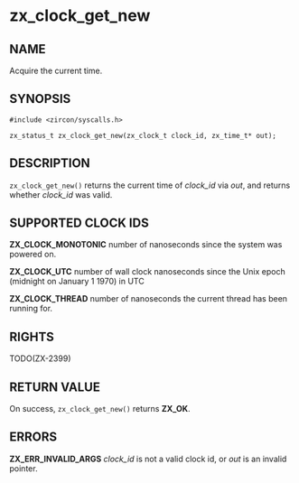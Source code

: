 # zx_clock_get_new

## NAME

<!-- Updated by update-docs-from-abigen, do not edit. -->

Acquire the current time.

## SYNOPSIS

<!-- Updated by update-docs-from-abigen, do not edit. -->

```
#include <zircon/syscalls.h>

zx_status_t zx_clock_get_new(zx_clock_t clock_id, zx_time_t* out);
```

## DESCRIPTION

`zx_clock_get_new()` returns the current time of *clock_id* via
*out*, and returns whether *clock_id* was valid.

## SUPPORTED CLOCK IDS

**ZX_CLOCK_MONOTONIC** number of nanoseconds since the system was powered on.

**ZX_CLOCK_UTC** number of wall clock nanoseconds since the Unix epoch (midnight on January 1 1970) in UTC

**ZX_CLOCK_THREAD** number of nanoseconds the current thread has been running for.

## RIGHTS

<!-- Updated by update-docs-from-abigen, do not edit. -->

TODO(ZX-2399)

## RETURN VALUE

On success, `zx_clock_get_new()` returns **ZX_OK**.

## ERRORS

**ZX_ERR_INVALID_ARGS**  *clock_id* is not a valid clock id, or *out* is an invalid pointer.
